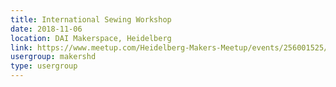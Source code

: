 ```yaml
---
title: International Sewing Workshop
date: 2018-11-06
location: DAI Makerspace, Heidelberg
link: https://www.meetup.com/Heidelberg-Makers-Meetup/events/256001525/
usergroup: makershd
type: usergroup
---
```


